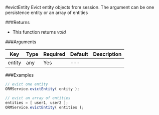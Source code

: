 #evictEntity
Evict entity objects from session. The argument can be one persistence entity or an array of entities

###Returns

* This function returns *void*

###Arguments

| Key | Type | Required | Default | Description |
| --- | --- | --- | --- | --- |
| entity | any | Yes | --- |  |

###Examples

```javascript
// evict one entity
ORMService.evictEntity( entity );

// evict an array of entities
entities = [ user1, user2 ];
ORMService.evictEntity( entities );
```

